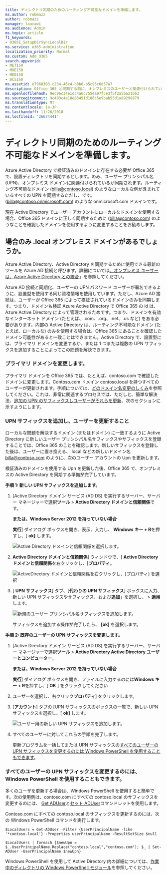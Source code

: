 ```yaml
---
title: ディレクトリ同期のためのルーティング不可能なドメインを準備します。
ms.author: robmazz
author: robmazz
manager: laurawi
ms.audience: Admin
ms.topic: article
f1_keywords:
- O365E_SetupDirSyncLocalDir
ms.service: o365-administration
localization_priority: Normal
ms.custom: Adm_O365
search.appverid:
- MET150
- MOE150
- MED150
- BCS160
ms.assetid: e7968303-c234-46c4-b8b0-b5c93c6d57a7
description: Office 365 と同期する前に、オンプレミスのユーザーと関連付けられている routale ではないドメインがある場合の対処方法を説明します。
ms.openlocfilehash: 9ec96c34e1dc4a6c755ea97fce3f5f2a5ba21bb3
ms.sourcegitcommit: 9c493c4e18e83491d106c5e9bab55d1a89298879
ms.translationtype: MT
ms.contentlocale: ja-JP
ms.lasthandoff: 11/26/2018
ms.locfileid: "26674441"
---
```

# <a name="prepare-a-non-routable-domain-for-directory-synchronization"></a>ディレクトリ同期のためのルーティング不可能なドメインを準備します。
Azure Active Directory で検証済みのドメインに存在する必要が Office 365 で、設置ディレクトリを同期するとします。のみ、ユーザー プリンシパル名 (UPN)、オンプレミス ドメインに関連付けられているが同期されます。ルーティング不可能なドメイン (billa@contoso.local) のようなローカルな例が含まれているすべての UPN を同期するただし、です。 (billa@contoso.onmicrosoft.com) のような onmicrosoft.com ドメインです。 

現在 Active Directory でユーザー アカウントにローカルなドメインを使用する場合、Office 365 ドメインに正しく同期するために (billa@contoso.com) のようなことを確認したドメインを使用するように変更することをお勧めします。
  
## <a name="what-if-i-only-have-a-local-on-premises-domain"></a>場合のみ .local オンプレミス ドメインがあるでしょうか。

Azure Active Directory、Active Directory を同期するために使用できる最新のツールを Azure AD 接続と呼びます。詳細については[、オンプレミス ユーザーは、Azure Active Directory との統合](https://docs.microsoft.com/azure/architecture/reference-architectures/identity/azure-ad)」を参照してください。
  
Azure AD 接続と同期化、ユーザーの UPN パスワード ユーザーが署名できるように、設置型を使用する同じ資格情報を使用しています。ただし、Azure AD 接続は、ユーザーが Office 365 によって検証されているドメインのみを同期します。つまり、ドメインも検証 Azure Active Directory で Office 365 の id は、Azure Active Directory によって管理されるためです。つまり、ドメインを有効なインターネット ドメイン (たとえば、.com、.org、.net、.us など) をある必要があります。内部の Active Directory は、ルーティング不可能なドメイン (たとえば、ローカルな) のみを使用する場合は、Office 365 にあることを確認したドメイン可能性があると一致ことはできません。Active Directory で、設置型には、プライマリ ドメインを変更するか、または 1 つまたは複数の UPN サフィックスを追加することによってこの問題を解決できます。
  
### <a name="change-your-primary-domain"></a>**プライマリ ドメインを変更します。**

プライマリ ドメインを Office 365 では、たとえば、contoso.com で確認したドメインに変更します。Contoso.com ドメイン contoso.local を持つすべてのユーザーが更新されます。手順については、[どのドメイン名変更のしくみ](https://go.microsoft.com/fwlink/p/?LinkId=624174)を参照してください。これは、非常に関連するプロセスでは、ただしと、簡単な解決法、[追加の UPN のサフィックスしユーザーがそれらを更新](prepare-a-non-routable-domain-for-directory-synchronization.md#bk_register)、次のセクションに示すようにします。
  
### <a name="add-upn-suffixes-and-update-your-users-to-them"></a>**UPN サフィックスを追加し、ユーザーを更新すること**

ローカルな問題を解決するドメイン (またはドメイン) に一致するように Active Directory に新しいユーザー プリンシパル名サフィックスやサフィックスを登録することでは、Office 365 のことを確認します。新しいサフィックスを登録した後は、ユーザーに置き換える、.local などの新しいドメイン名 billa@contoso.com のように、次のユーザー アカウントの Upn を更新します。
  
検証済みのドメインを使用する Upn を更新した後、Office 365 で、オンプレミスの Active Directory を同期する準備が完了しています。
  
 **手順 1: 新しい UPN サフィックスを追加します。**
  
1. [Active Directory ドメイン サービス (AD DS) を実行するサーバー、サーバー マネージャーで選択**ツール** \> **Active Directory ドメインと信頼関係**です。
    
    **または、Windows Server 2012 を持っていない場合**
    
    **実行**] ダイアログ ボックスを開き、表示、入力し、 **Windows キー + R**を押すし、[ **ok]** します。
    
    ![Active Directory ドメインと信頼関係を選択します。](media/46b6e007-9741-44af-8517-6f682e0ac974.png)
  
2. **Active Directory ドメインと信頼関係**] ウィンドウで、[ **Active Directory ドメインと信頼関係**を右クリックし、[**プロパティ**。
    
    ![ActiveDirectory ドメインと信頼関係を右クリックし、[プロパティ] を選択](media/39d20812-ffb5-4ba9-8d7b-477377ac360d.png)
  
3. [ **UPN サフィックス**] タブ、[**代わりの UPN サフィックス**] ボックスに入力、新しい UPN サフィックスやサフィックス、および**追加**」を選択し、 \> **適用**します。
    
    ![新規のユーザー プリンシパル名サフィックスを追加します。](media/a4aaf919-7adf-469a-b93f-83ef284c0915.PNG)
  
    サフィックスを追加する操作が完了したら、 **[ok]** を選択します。 
    
 **手順 2: 既存のユーザーの UPN サフィックスを変更します。**
  
1. [Active Directory ドメイン サービス (AD DS) を実行するサーバー、サーバー マネージャーで選択**ツール** \> **Active Directory Active Directory ユーザーとコンピューター**。
    
    **または、Windows Server 2012 を持っていない場合**
    
    **実行**] ダイアログ ボックスを開き、ファイルに入力するのには**Windows キー + R**を押すし、[ **OK** ] をクリックしてください
    
2. ユーザーを選択し、右クリック**プロパティ**] をクリックします。
    
3. [**アカウント**] タブの [UPN サフィックスのボックスの一覧で、新しい UPN サフィックスを選択し、[ **ok]** します。
    
    ![ユーザー用の新しい UPN サフィックスを追加します。](media/54876751-49f0-48cc-b864-2623c4835563.png)
  
4. すべてのユーザーに対してこれらの手順を完了します。
    
    更新プログラムを一括してまたは UPN サフィックスの[すべてのユーザーの UPN サフィックスを変更するのには Windows PowerShell を使用することもできます](prepare-a-non-routable-domain-for-directory-synchronization.md#BK_Posh)。
    
### <a name="you-can-also-use-windows-powershell-to-change-the-upn-suffix-for-all-users"></a>**すべてのユーザーの UPN サフィックスを変更するのには、Windows PowerShell を使用することもできます。**

多くのユーザを更新する場合は、Windows PowerShell を使用すると簡単です。次の使用例は、contoso.com にすべての contoso.local のサフィックスを変更するのには、 [Get ADUser](https://go.microsoft.com/fwlink/p/?LinkId=624312)と[セット ADUser](https://go.microsoft.com/fwlink/p/?LinkId=624313)コマンドレットを使用します。 

Contoso.com にすべての contoso.local のサフィックスを更新するのには、次の Windows PowerShell コマンドを実行します。
    
  ```
  $LocalUsers = Get-ADUser -Filter {UserPrincipalName -like '*contoso.local'} -Properties userPrincipalName -ResultSetSize $null
  ```

  ```
  $LocalUsers | foreach {$newUpn = $_.UserPrincipalName.Replace("contoso.local","contoso.com"); $_ | Set-ADUser -UserPrincipalName $newUpn}
  ```
Windows PowerShell を使用して Active Directory 内の詳細については、[作業中のディレクトリの Windows PowerShell モジュール](https://go.microsoft.com/fwlink/p/?LinkId=624314)を参照してください。 


